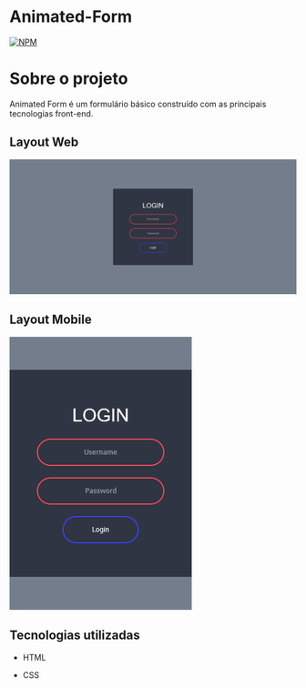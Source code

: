 # Animated-Form
[![NPM](https://img.shields.io/npm/l/react)](https://github.com/FelipeGB-pgr/Animated-Form/blob/main/LICENSE)

# Sobre o projeto
Animated Form é um formulário básico construído com as principais tecnologias front-end.

## Layout Web
![Web 1](https://github.com/FelipeGB-pgr/Assets/blob/master/animated-form-web1.png)

## Layout Mobile
![Mobile 1](https://github.com/FelipeGB-pgr/Assets/blob/master/animated-form-mobile1.png)

## Tecnologias utilizadas
- <p>HTML</p>
- <p>CSS</p>
